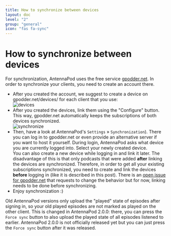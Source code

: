 ```yaml
---
title: How to synchronize between devices
layout: doc
level: "2"
group: "general"
icon: "fas fa-sync"
---
```


# How to synchronize between devices

For synchronization, AntennaPod uses the free service [gpodder.net](https://gpodder.net). In order to synchronize your clients, you need to create an account there.

- After you created the account, we suggest to create a device on gpodder.net/devices/ for each client that you use:  
  ![devices](/assets/images/documentation/gpodder-devices.png)
- After you created the devices, link them using the "Configure" button. This way, gpodder.net automatically keeps the subscriptions of both devices synchronized.  
  ![synchronize](/assets/images/documentation/gpodder-synchronize.png) 
- Then, have a look at AntennaPod's `Settings` » `Synchronization`). There you can log in to gpodder.net or even provide an alternative server if you want to host it yourself. During login, AntennaPod asks what device you are currently logged into. Select your newly created device.  
  You can also create a new device while logging in and link it later. The disadvantage of this is that only podcasts that were added **after** linking the devices are synchronized. Therefore, in order to get all your existing subscriptions synchronized, you need to create and link the devices **before** logging in (like it is described in this post). There is an [open issue for gpodder.net](https://github.com/gpodder/mygpo/issues/388) that requests to change the behavior but for now, linking needs to be done before synchronizing.
- Enjoy synchronization :)

Old AntennaPod versions only upload the "played" state of episodes after signing in, so your old played episodes are not marked as played on the other client. This is changed in AntennaPod 2.0.0: there, you can press the `Force sync` button to also upload the played state of all episodes listened to earlier. AntennaPod 2.0.0 is not officially released yet but you can just press the `Force sync` button after it was released.
